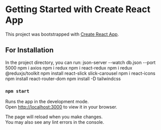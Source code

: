# Getting Started with Create React App

This project was bootstrapped with [Create React App](https://github.com/facebook/create-react-app).

## For Installation 

In the project directory, you can run:
json-server --watch db.json --port 5000
npm i axios
npm i redux
npm i react-redux
npm i redux @reduxjs/toolkit
npm install react-slick slick-carousel
npm i react-icons
npm install react-router-dom
npm install -D tailwindcss

### `npm start`

Runs the app in the development mode.\
Open [http://localhost:3000](http://localhost:3000) to view it in your browser.

The page will reload when you make changes.\
You may also see any lint errors in the console.
